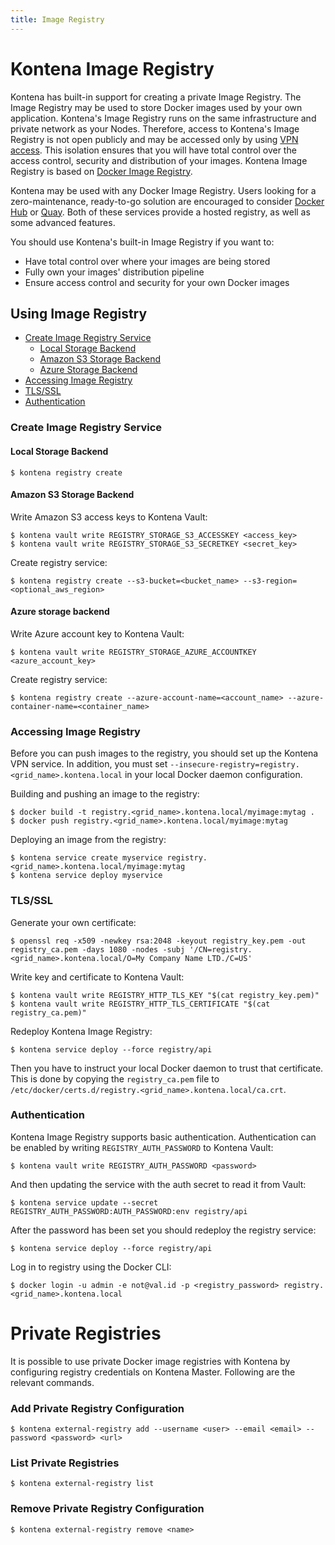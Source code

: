 ```yaml
---
title: Image Registry
---
```


# Kontena Image Registry

Kontena has built-in support for creating a private Image Registry. The Image Registry may be used to store Docker images used by your own application. Kontena's Image Registry runs on the same infrastructure and private network as your Nodes. Therefore, access to Kontena's Image Registry is not open publicly and may be accessed only by using [VPN access](vpn-access.md). This isolation ensures that you will have total control over the access control, security and distribution of your images. Kontena Image Registry is based on [Docker Image Registry](https://docs.docker.com/registry/).

Kontena may be used with any Docker Image Registry. Users looking for a zero-maintenance, ready-to-go solution are encouraged to consider [Docker Hub](https://hub.docker.com/account/signup/) or [Quay](https://quay.io/). Both of these services provide a hosted registry, as well as some advanced features.

You should use Kontena's built-in Image Registry if you want to:

* Have total control over where your images are being stored
* Fully own your images' distribution pipeline
* Ensure access control and security for your own Docker images

## Using Image Registry

* [Create Image Registry Service](image-registry.md#create-image-registry-service)
  * [Local Storage Backend](image-registry.md#local-storage-backend)
  * [Amazon S3 Storage Backend](image-registry.md#amazon-s3-storage-backend)
  * [Azure Storage Backend](image-registry.md#azure-storage-backend)
* [Accessing Image Registry](image-registry.md#accessing-image-registry)
* [TLS/SSL](image-registry.md#tlsssl)
* [Authentication](image-registry.md#authentication)

### Create Image Registry Service

#### Local Storage Backend

```
$ kontena registry create
```

#### Amazon S3 Storage Backend

Write Amazon S3 access keys to Kontena Vault:

```
$ kontena vault write REGISTRY_STORAGE_S3_ACCESSKEY <access_key>
$ kontena vault write REGISTRY_STORAGE_S3_SECRETKEY <secret_key>
```

Create registry service:

```
$ kontena registry create --s3-bucket=<bucket_name> --s3-region=<optional_aws_region>
```

#### Azure storage backend

Write Azure account key to Kontena Vault:

```
$ kontena vault write REGISTRY_STORAGE_AZURE_ACCOUNTKEY <azure_account_key>
```

Create registry service:

```
$ kontena registry create --azure-account-name=<account_name> --azure-container-name=<container_name>
```

### Accessing Image Registry

Before you can push images to the registry, you should set up the Kontena VPN service. In addition, you must set `--insecure-registry=registry.<grid_name>.kontena.local` in your local Docker daemon configuration.

Building and pushing an image to the registry:

```
$ docker build -t registry.<grid_name>.kontena.local/myimage:mytag .
$ docker push registry.<grid_name>.kontena.local/myimage:mytag
```

Deploying an image from the registry:

```
$ kontena service create myservice registry.<grid_name>.kontena.local/myimage:mytag
$ kontena service deploy myservice
```

### TLS/SSL

Generate your own certificate:

```
$ openssl req -x509 -newkey rsa:2048 -keyout registry_key.pem -out registry_ca.pem -days 1080 -nodes -subj '/CN=registry.<grid_name>.kontena.local/O=My Company Name LTD./C=US'
```

Write key and certificate to Kontena Vault:

```
$ kontena vault write REGISTRY_HTTP_TLS_KEY "$(cat registry_key.pem)"
$ kontena vault write REGISTRY_HTTP_TLS_CERTIFICATE "$(cat registry_ca.pem)"
```

Redeploy Kontena Image Registry:

```
$ kontena service deploy --force registry/api
```

Then you have to instruct your local Docker daemon to trust that certificate. This is done by copying the `registry_ca.pem` file to `/etc/docker/certs.d/registry.<grid_name>.kontena.local/ca.crt`.


### Authentication

Kontena Image Registry supports basic authentication. Authentication can be enabled by writing `REGISTRY_AUTH_PASSWORD` to Kontena Vault:

```
$ kontena vault write REGISTRY_AUTH_PASSWORD <password>
```

And then updating the service with the auth secret to read it from Vault:

```
$ kontena service update --secret REGISTRY_AUTH_PASSWORD:AUTH_PASSWORD:env registry/api
```

After the password has been set you should redeploy the registry service:

```
$ kontena service deploy --force registry/api
```

Log in to registry using the Docker CLI:

```
$ docker login -u admin -e not@val.id -p <registry_password> registry.<grid_name>.kontena.local
```

# Private Registries

It is possible to use private Docker image registries with Kontena by configuring
registry credentials on Kontena Master. Following are the relevant commands.

### Add Private Registry Configuration

```
$ kontena external-registry add --username <user> --email <email> --password <password> <url>
```

### List Private Registries

```
$ kontena external-registry list
```

### Remove Private Registry Configuration

```
$ kontena external-registry remove <name>
```

